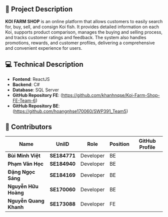 ## 📖 Project Description
**KOI FARM SHOP** 
 is an online platform that allows customers to easily search for, buy, sell, and consign Koi fish. It provides detailed information on each Koi, supports product comparison, manages the buying and selling process, and tracks customer ratings and feedback. The system also handles promotions, rewards, and customer profiles, delivering a comprehensive and convenient experience for users.

## 💻 Technical Description
- **Fontend**: ReactJS
- **Backend**: C#
- **Database**: SQL Server
- **GitHub Repository FE**: (https://github.com/khanhnqse/Koi-Farm-Shop-FE-Team-6)
- **GitHub Repository BE**: (https://github.com/hoangnhse170060/SWP391_Team5)

## 👥 Contributors

| Name       | UniID | Role        | Position        | GitHub Profile                        |
|------------|-------|-------------|-----------------|---------------------------------------|
| **Bùi Minh Việt**   | **SE184771**| Developer   | BE      |          |
| **Phạm Văn Học**   | **SE184940**| Developer   | BE          |          |
| **Đặng Ngọc Sáng**   | **SE184169**| Developer   | BE        |          |
| **Nguyễn Hữu Hoàng**   | **SE170060**| Developer   | BE |     |
| **Nguyễn Quang Khanh**   | **SE173088**| Developer   | FE |      |
